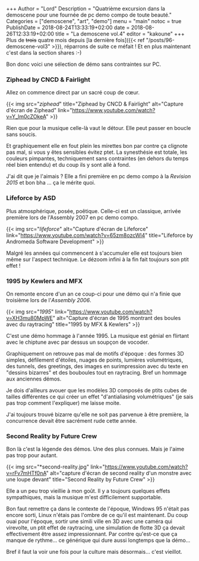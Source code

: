+++
Author = "Lord"
Description = "Quatrième excursion dans la demoscene pour une fournée de pc demo compo de toute beauté."
Categories = ["demoscene", "art", "demo"]
menu = "main"
notoc = true
PublishDate = 2018-08-24T13:33:19+02:00
date = 2018-08-26T12:33:19+02:00
title = "La demoscene vol.4"
editor = "kakoune"
+++
Plus de ~~trois~~  quatre mois depuis [la dernière fois]({{< ref "/posts/96-demoscene-vol3" >}}), réparrons de suite ce méfait !
Et en plus maintenant c'est dans la section shares :-)

Bon donc voici une sélection de démo sans contraintes sur PC.

### Ziphead by CNCD & Fairlight
Allez on commence direct par un sacré coup de cœur.

{{< img src="*ziphead*" title="Ziphead by CNCD & Fairlight" alt="Capture d'écran de Ziphead" link="https://www.youtube.com/watch?v=Y_lm0cZOkeA" >}}

Rien que pour la musique celle-là vaut le détour.
Elle peut passer en boucle sans soucis.

Et graphiquement elle en fout plein les mirettes bon par contre ça clignote pas mal, si vous y êtes sensibles évitez ptet.
La synesthésie est totale, les couleurs pimpantes, techniquement sans contraintes (en dehors du temps réel bien entendu) et du coup ils y sont allé à fond.

J'ai dit que je l'aimais ?
Elle a fini première en pc demo compo à la *Revision 2015* et bon bha … ça le mérite quoi.

### Lifeforce by ASD
Plus atmosphérique, posée, poêtique.
Celle-ci est un classique, arrivée première lors de l'Assembly 2007 en pc demo compo.

{{< img src="*lifeforce*" alt="Capture d'écran de Lifeforce" link="https://www.youtube.com/watch?v=65zm8ozcWl4" title="Lifeforce by Andromeda Software Development" >}}

Malgré les années qui commencent à s'accumuler elle est toujours bien même sur l'aspect technique.
Le dézoom infini à la fin fait toujours son ptit effet !

### 1995 by Kewlers and MFX
On remonte encore d'un an ce coup-ci pour une démo qui n'a finie que troisième lors de l'*Assembly 2006*.

{{< img src="*1995*" link="https://www.youtube.com/watch?v=XH3mu80MpWE" alt="Capture d'écran de 1995 montrant des boules avec du raytracing" title="1995 by MFX & Kewlers" >}}

C'est une démo hommage à l'année 1995.
La musique est génial en flirtant avec le chiptune avec par dessus un soupçon de vocoder.

Graphiquement on retrouve pas mal de motifs d'époque : des formes 3D simples, défilement d'étoiles, nuages de points, lumières volumétriques, des tunnels, des greetings, des images en surimpression avec du texte en "dessins bizarres" et des bouboules tout en raytracing.
Bref un hommage aux anciennes démos.

Je dois d'ailleurs avouer que les modèles 3D composés de ptits cubes de tailles différentes ce qui créer un effet "d'antialiasing volumétriques" (je sais pas trop comment l'expliquer) me laisse moite.

J'ai toujours trouvé bizarre qu'elle ne soit pas parvenue à être première, la concurrence devait être sacrément rude cette année.

### Second Reality by Future Crew
Bon là c'est la légende des démos.
Une des plus connues.
Mais je l'aime pas trop pour autant.

{{< img src="*second-reality.jpg" link="https://www.youtube.com/watch?v=rFv7mHTf0nA" alt="capture d'écran de second reality d'un monstre avec une loupe devant" title="Second Reality by Future Crew" >}}

Elle a un peu trop vieillie à mon goût.
Il y a toujours quelques effets sympathiques, mais la musique m'est difficilement supportable.

Bon faut remettre ça dans le contexte de l'époque, Windows 95 n'était pas encore sorti, Linux n'étais pas l'ombre de ce qu'il est maintenant.
Du coup ouai pour l'époque, sortir une simili ville en 3D avec une caméra qui virevolte, un ptit effet de raytracing, une simulation de flotte 3D ça devait effectivement être assez impressionnant.
Par contre qu'est-ce que ça manque de rythme… ce générique qui dure aussi longtemps que la démo…

Bref il faut la voir une fois pour la culture mais désormais… c'est vieillot.
